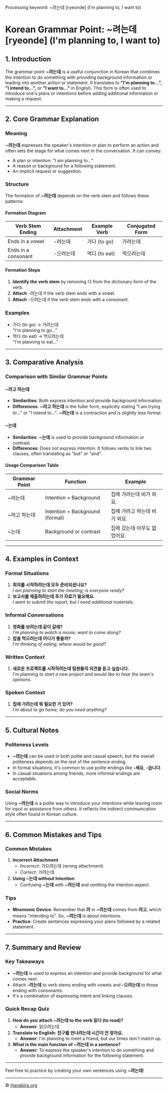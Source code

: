 Processing keyword: ~려는데 [ryeonde] (I'm planning to, I want to)
# Korean Grammar Point: ~려는데 [ryeonde] (I'm planning to, I want to)

## 1. Introduction
The grammar point **~려는데** is a useful conjunction in Korean that combines the intention to do something with providing background information or leading into another action or statement. It translates to **"I'm planning to...", "I intend to...",** or **"I want to..."** in English. This form is often used to introduce one's plans or intentions before adding additional information or making a request.

---
## 2. Core Grammar Explanation
### Meaning
**~려는데** expresses the speaker's intention or plan to perform an action and often sets the stage for what comes next in the conversation. It can convey:
- A plan or intention: "I am planning to..."
- A reason or background for a following statement.
- An implicit request or suggestion.
### Structure
The formation of **~려는데** depends on the verb stem and follows these patterns:
#### Formation Diagram
| Verb Stem Ending | Attachment | Example Verb | Conjugated Form |
|------------------|------------|--------------|------------------|
| Ends in a vowel  | -려는데     | 가다 (to go)  | 가려는데        |
| Ends in a consonant | -으려는데 | 먹다 (to eat) | 먹으려는데      |
#### Formation Steps
1. **Identify the verb stem** by removing 다 from the dictionary form of the verb.
2. **Attach** -려는데 if the verb stem ends with a vowel.
3. **Attach** -으려는데 if the verb stem ends with a consonant.
### Examples
- 가다 (to go) → 가려는데  
  "I'm planning to go..."
- 먹다 (to eat) → 먹으려는데  
  "I'm planning to eat..."
---
## 3. Comparative Analysis
### Comparison with Similar Grammar Points
#### **~려고 하는데**
- **Similarities**: Both express intention and provide background information.
- **Differences**: **~려고 하는데** is the fuller form, explicitly stating "I am trying to..." or "I intend to...". **~려는데** is a contraction and is slightly less formal.
#### **~는데**
- **Similarities**: **~는데** is used to provide background information or contrast.
- **Differences**: Does not express intention. It follows verbs to link two clauses, often translating as "but" or "and".
#### **Usage Comparison Table**
| Grammar Point       | Function                      | Example                          |
|---------------------|-------------------------------|----------------------------------|
| ~려는데             | Intention + Background        | 집에 가려는데 비가 와요.            |
| ~려고 하는데        | Intention + Background (formal)| 집에 가려고 하는데 비가 와요.      |
| ~는데               | Background or contrast        | 집에 갔는데 아무도 없었어요.         |
---
## 4. Examples in Context
### Formal Situations
1. **회의를 시작하려는데 모두 준비되셨나요?**  
   *I am planning to start the meeting; is everyone ready?*
2. **보고서를 제출하려는데 추가 자료가 필요해요.**  
   *I want to submit the report, but I need additional materials.*
### Informal Conversations
1. **영화를 보려는데 같이 갈래?**  
   *I'm planning to watch a movie; want to come along?*
2. **밥을 먹으려는데 어디가 좋을까?**  
   *I'm thinking of eating; where would be good?*
### Written Context
1. **새로운 프로젝트를 시작하려는데 팀원들의 의견을 듣고 싶습니다.**  
   *I'm planning to start a new project and would like to hear the team's opinions.*
### Spoken Context
1. **집에 가려는데 뭐 필요한 거 있어?**  
   *I'm about to go home; do you need anything?*

---
## 5. Cultural Notes
### Politeness Levels
- **~려는데** can be used in both polite and casual speech, but the overall politeness depends on the rest of the sentence ending.
- In formal situations, it's common to use polite endings like **-세요**, **-습니다**.
- In casual situations among friends, more informal endings are acceptable.
### Social Norms
Using **~려는데** is a polite way to introduce your intentions while leaving room for input or assistance from others. It reflects the indirect communication style often found in Korean culture.

---
## 6. Common Mistakes and Tips
### Common Mistakes
1. **Incorrect Attachment**
   - *Incorrect*: 가으려는데 (wrong attachment)
   - *Correct*: 가려는데
2. **Using ~는데 without Intention**
   - Confusing **~는데** with **~려는데** and omitting the intention aspect.
### Tips
- **Mnemonic Device**: Remember that **려** in **~려는데** comes from **려고**, which means "intending to". So, **~려는데** is about intentions.
- **Practice**: Create sentences expressing your plans followed by a related statement.
---
## 7. Summary and Review
### Key Takeaways
- **~려는데** is used to express an intention and provide background for what comes next.
- Attach **-려는데** to verb stems ending with vowels and **-으려는데** to those ending with consonants.
- It's a combination of expressing intent and linking clauses.
### Quick Recap Quiz
1. **How do you attach ~려는데 to the verb 읽다 (to read)?**
   - **Answer**: 읽으려는데
2. **Translate to English: 친구를 만나려는데 시간이 안 맞아요.**
   - **Answer**: I'm planning to meet a friend, but our times don't match up.
3. **What is the main function of ~려는데 in a sentence?**
   - **Answer**: To express the speaker's intention to do something and provide background information for the following statement.
---
Feel free to practice by creating your own sentences using **~려는데**!

---
© [Hanabira.org](https://hanabira.org)
